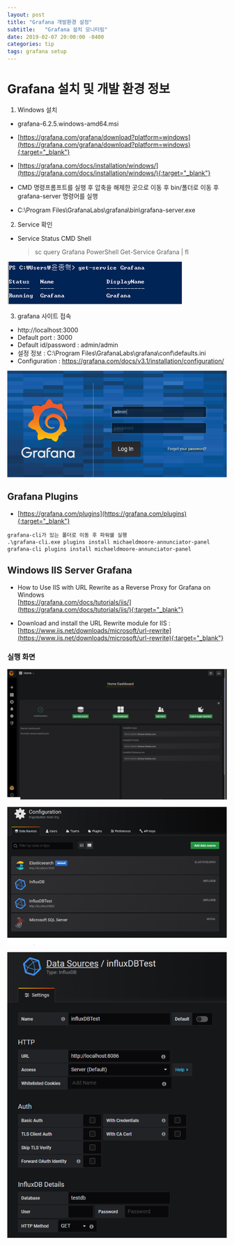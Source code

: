 ```yaml
---
layout: post
title: "Grafana 개발환경 설정"
subtitle:   "Grafana 설치 모니터링"
date: 2019-02-07 20:00:00 -0400
categories: tip
tags: grafana setup
---
```



# Grafana 설치 및 개발 환경 정보
1. Windows 설치
- grafana-6.2.5.windows-amd64.msi
- [https://grafana.com/grafana/download?platform=windows](https://grafana.com/grafana/download?platform=windows){:target="_blank"}
- [https://grafana.com/docs/installation/windows/](https://grafana.com/docs/installation/windows/){:target="_blank"}

- CMD 명령프롬프트를 실행 후 압축을 해제한 곳으로 이동 후 bin/폴더로 이동 후 grafana-server 명령어를 실행
- C:\Program Files\GrafanaLabs\grafana\bin\grafana-server.exe

2. Service 확인
 - Service Status
 CMD Shell
   > sc query Grafana
 PowerShell 
   > Get-Service Grafana | fl

![img2](/assets/img/post/grafana/img02.PNG)

3. grafana 사이트 접속
- http://localhost:3000
- Default port : 3000
- Default id/password : admin/admin
- 설정 정보 : C:\Program Files\GrafanaLabs\grafana\conf\defaults.ini
- Configuration : https://grafana.com/docs/v3.1/installation/configuration/

![img3](/assets/img/post/grafana/img03.PNG)


## Grafana Plugins   
- [https://grafana.com/plugins](https://grafana.com/plugins){:target="_blank"}
```
grafana-cli가 있는 폴더로 이동 후 파워쉘 실행
.\grafana-cli.exe plugins install michaeldmoore-annunciator-panel
grafana-cli plugins install michaeldmoore-annunciator-panel
```

## Windows IIS Server Grafana
- How to Use IIS with URL Rewrite as a Reverse Proxy for Grafana on Windows  
  [https://grafana.com/docs/tutorials/iis/](https://grafana.com/docs/tutorials/iis/){:target="_blank"}

- Download and install the URL Rewrite module for IIS : 
  [https://www.iis.net/downloads/microsoft/url-rewrite](https://www.iis.net/downloads/microsoft/url-rewrite){:target="_blank"}


### 실행 화면

![img4](/assets/img/post/grafana/img04.PNG)

![img5](/assets/img/post/grafana/img05.PNG)

![img6](/assets/img/post/grafana/img06.PNG)

